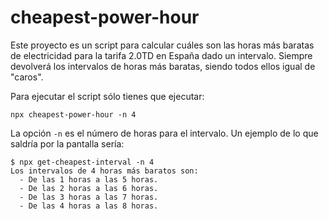 # cheapest-power-hour

Este proyecto es un script para calcular cuáles son las horas más baratas de electricidad para la tarifa 2.0TD en España dado un intervalo. Siempre devolverá los intervalos de horas más baratas, siendo todos ellos igual de "caros".

Para ejecutar el script sólo tienes que ejecutar:

```shell
npx cheapest-power-hour -n 4
```

La opción `-n` es el número de horas para el intervalo. Un ejemplo de lo que saldría por la pantalla sería:
```shell
$ npx get-cheapest-interval -n 4
Los intervalos de 4 horas más baratos son: 
  - De las 1 horas a las 5 horas.
  - De las 2 horas a las 6 horas.
  - De las 3 horas a las 7 horas.
  - De las 4 horas a las 8 horas.
```

